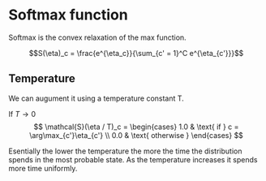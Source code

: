 # Softmax function

Softmax is the convex relaxation of the max function. 

$$S(\eta)_c = \frac{e^{\eta_c}}{\sum_{c' = 1}^C e^{\eta_{c'}}}$$

## Temperature
We can augument it using a temperature constant T.

If $T \rightarrow 0$
$$ \mathcal{S}(\eta / T)_c = \begin{cases}
    1.0 & \text{ if } c = \arg\max_{c'}\eta_{c'} \\
    0.0  & \text{ otherwise }
\end{cases} $$

Esentially the lower the temperature the more the time the distribution spends in the most probable state. As the temperature increases it spends more time uniformly.